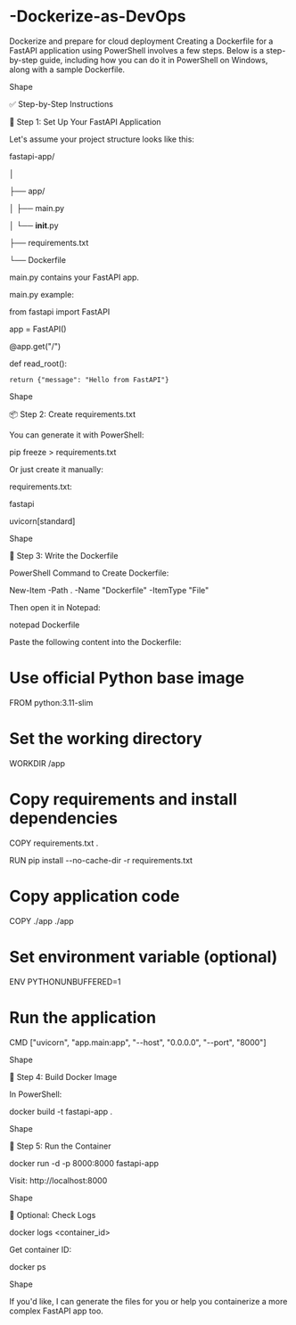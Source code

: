 # -Dockerize-as-DevOps
 Dockerize and prepare for cloud deployment
Creating a Dockerfile for a FastAPI application using PowerShell involves a few steps. Below is a step-by-step guide, including how you can do it in PowerShell on Windows, along with a sample Dockerfile. 

Shape 

✅ Step-by-Step Instructions 

🧱 Step 1: Set Up Your FastAPI Application 

Let's assume your project structure looks like this: 

fastapi-app/ 

│ 

├── app/ 

│   ├── main.py 

│   └── __init__.py 

├── requirements.txt 

└── Dockerfile 

main.py contains your FastAPI app. 

main.py example: 

from fastapi import FastAPI 

 

app = FastAPI() 

 

@app.get("/") 

def read_root(): 

    return {"message": "Hello from FastAPI"} 

Shape 

📦 Step 2: Create requirements.txt 

You can generate it with PowerShell: 

pip freeze > requirements.txt 

Or just create it manually: 

requirements.txt: 

fastapi 

uvicorn[standard] 

Shape 

🐳 Step 3: Write the Dockerfile 

PowerShell Command to Create Dockerfile: 

New-Item -Path . -Name "Dockerfile" -ItemType "File" 

Then open it in Notepad: 

notepad Dockerfile 

Paste the following content into the Dockerfile: 

# Use official Python base image 

FROM python:3.11-slim 

 

# Set the working directory 

WORKDIR /app 

 

# Copy requirements and install dependencies 

COPY requirements.txt . 

RUN pip install --no-cache-dir -r requirements.txt 

 

# Copy application code 

COPY ./app ./app 

 

# Set environment variable (optional) 

ENV PYTHONUNBUFFERED=1 

 

# Run the application 

CMD ["uvicorn", "app.main:app", "--host", "0.0.0.0", "--port", "8000"] 

Shape 

🔧 Step 4: Build Docker Image 

In PowerShell: 

docker build -t fastapi-app . 

Shape 

🚀 Step 5: Run the Container 

docker run -d -p 8000:8000 fastapi-app 

Visit: http://localhost:8000 

Shape 

🧪 Optional: Check Logs 

docker logs <container_id> 

Get container ID: 

docker ps 

Shape 

If you'd like, I can generate the files for you or help you containerize a more complex FastAPI app too. 

 
